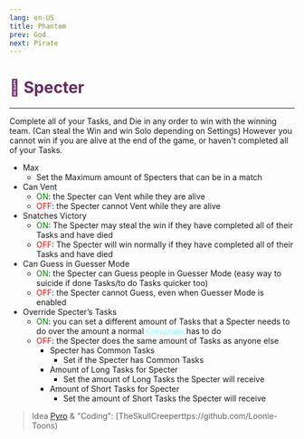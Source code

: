 ```yaml
---
lang: en-US
title: Phantom
prev: God
next: Pirate
---
```


# <font color="#662962">👻 <b>Specter</b></font> <Badge text="Chaos" type="tip" vertical="middle"/>
---

Complete all of your Tasks, and Die in any order to win with the winning team. (Can steal the Win and win Solo depending on Settings) 
However you cannot win if you are alive at the end of the game, or haven't completed all of your Tasks.
* Max
  * Set the Maximum amount of Specters that can be in a match
* Can Vent
  * <font color=green>ON</font>: the Specter can Vent while they are alive
  * <font color=red>OFF</font>: the Specter cannot Vent while they are alive
* Snatches Victory
  * <font color=green>ON</font>: The Specter may steal the win if they have completed all of their Tasks and have died
  * <font color=red>OFF</font>: The Specter will win normally if they have completed all of their Tasks and have died
* Can Guess in Guesser Mode
  * <font color=green>ON</font>: the Specter can Guess people in Guesser Mode (easy way to suicide if done Tasks/to do Tasks quicker too)
  * <font color=red>OFF</font>: the Specter cannot Guess, even when Guesser Mode is enabled
* Override Specter’s Tasks
  * <font color=green>ON</font>: you can set a different amount of Tasks that a Specter needs to do over the amount a normal <font color=#8cffff>Crewmate</font> has to do
  * <font color=red>OFF</font>: the Specter does the same amount of Tasks as anyone else
    * Specter has Common Tasks
      * Set if the Specter has Common Tasks
    * Amount of Long Tasks for Specter
      * Set the amount of Long Tasks the Specter will receive
    * Amount of Short Tasks for Specter
      * Set the amount of Short Tasks the Specter will receive

> Idea [Pyro](#) & "Coding": [TheSkullCreeperttps://github.com/Loonie-Toons)